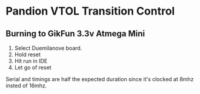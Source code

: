 # Pandion VTOL Transition Control

## Burning to GikFun 3.3v Atmega Mini

1. Select Duemilanove board.  
2. Hold reset
3. Hit run in IDE
4. Let go of reset

Serial and timings are half the expected duration since it's clocked at 8mhz insted of 16mhz.